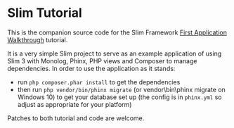 # Slim Tutorial

This is the companion source code for the Slim Framework [First Application Walkthrough][1] tutorial.

It is a very simple Slim project to serve as an example application of using Slim 3 with Monolog, Phinx, PHP views and Composer to manage dependencies.  In order to use the application as it stands:

* run `php composer.phar install` to get the dependencies
* then run `php vendor/bin/phinx migrate` (or vendor\bin\phinx migrate on Windows 10) to get your database set up (the config is in `phinx.yml` so adjust as appropriate for your platform)

Patches to both tutorial and code are welcome.


[1]: http://www.slimframework.com/docs/tutorial/first-app.html
